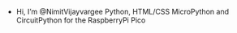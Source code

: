 - Hi, I’m @NimitVijayvargee
  Python, HTML/CSS
  MicroPython and CircuitPython for the RaspberryPi Pico
  

<!---
NimitVijayvargee/NimitVijayvargee is a ✨ special ✨ repository because its `README.md` (this file) appears on your GitHub profile.
You can click the Preview link to take a look at your changes.
--->
